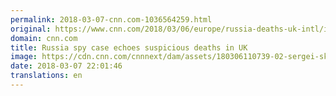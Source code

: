 ```yaml
---
permalink: 2018-03-07-cnn.com-1036564259.html
original: https://www.cnn.com/2018/03/06/europe/russia-deaths-uk-intl/index.html
domain: cnn.com
title: Russia spy case echoes suspicious deaths in UK
image: https://cdn.cnn.com/cnnnext/dam/assets/180306110739-02-sergei-skripal-file-restricted-super-tease.jpg
date: 2018-03-07 22:01:46
translations: en
---
```


